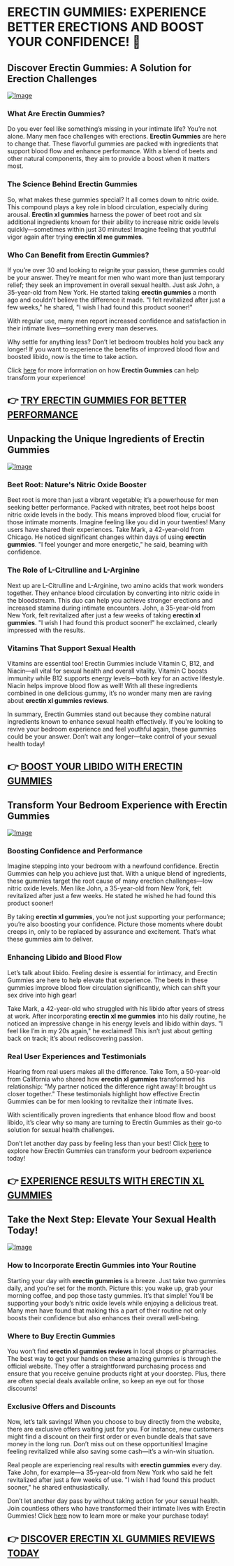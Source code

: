 # ERECTIN GUMMIES: EXPERIENCE BETTER ERECTIONS AND BOOST YOUR CONFIDENCE! 🎉

## Discover Erectin Gummies: A Solution for Erection Challenges

[![Image](https://www2.sellhealth.com/262/erectingummies_3_1.jpg)](https://gchaffi.com/1TQ0TzqE)

### What Are Erectin Gummies?
Do you ever feel like something’s missing in your intimate life? You’re not alone. Many men face challenges with erections. **Erectin Gummies** are here to change that. These flavorful gummies are packed with ingredients that support blood flow and enhance performance. With a blend of beets and other natural components, they aim to provide a boost when it matters most.

### The Science Behind Erectin Gummies
So, what makes these gummies special? It all comes down to nitric oxide. This compound plays a key role in blood circulation, especially during arousal. **Erectin xl gummies** harness the power of beet root and six additional ingredients known for their ability to increase nitric oxide levels quickly—sometimes within just 30 minutes! Imagine feeling that youthful vigor again after trying **erectin xl me gummies**.

### Who Can Benefit from Erectin Gummies?
If you’re over 30 and looking to reignite your passion, these gummies could be your answer. They’re meant for men who want more than just temporary relief; they seek an improvement in overall sexual health. Just ask John, a 35-year-old from New York. He started taking **erectin gummies** a month ago and couldn’t believe the difference it made. "I felt revitalized after just a few weeks," he shared, "I wish I had found this product sooner!"

With regular use, many men report increased confidence and satisfaction in their intimate lives—something every man deserves.

Why settle for anything less? Don’t let bedroom troubles hold you back any longer! If you want to experience the benefits of improved blood flow and boosted libido, now is the time to take action.

Click [here](https://gchaffi.com/1TQ0TzqE) for more information on how **Erectin Gummies** can help transform your experience!



## 👉 [TRY ERECTIN GUMMIES FOR BETTER PERFORMANCE](https://gchaffi.com/1TQ0TzqE)

## Unpacking the Unique Ingredients of Erectin Gummies
[![Image](https://www2.sellhealth.com/262/erectingummies_5_1.jpg)](https://gchaffi.com/1TQ0TzqE)

### Beet Root: Nature's Nitric Oxide Booster  
Beet root is more than just a vibrant vegetable; it’s a powerhouse for men seeking better performance. Packed with nitrates, beet root helps boost nitric oxide levels in the body. This means improved blood flow, crucial for those intimate moments. Imagine feeling like you did in your twenties! Many users have shared their experiences. Take Mark, a 42-year-old from Chicago. He noticed significant changes within days of using **erectin gummies**. "I feel younger and more energetic," he said, beaming with confidence.

### The Role of L-Citrulline and L-Arginine  
Next up are L-Citrulline and L-Arginine, two amino acids that work wonders together. They enhance blood circulation by converting into nitric oxide in the bloodstream. This duo can help you achieve stronger erections and increased stamina during intimate encounters. John, a 35-year-old from New York, felt revitalized after just a few weeks of taking **erectin xl gummies**. "I wish I had found this product sooner!" he exclaimed, clearly impressed with the results.

### Vitamins That Support Sexual Health  
Vitamins are essential too! Erectin Gummies include Vitamin C, B12, and Niacin—all vital for sexual health and overall vitality. Vitamin C boosts immunity while B12 supports energy levels—both key for an active lifestyle. Niacin helps improve blood flow as well! With all these ingredients combined in one delicious gummy, it’s no wonder many men are raving about **erectin xl gummies reviews**.

In summary, Erectin Gummies stand out because they combine natural ingredients known to enhance sexual health effectively. If you're looking to revive your bedroom experience and feel youthful again, these gummies could be your answer. Don’t wait any longer—take control of your sexual health today!



## 👉 [BOOST YOUR LIBIDO WITH ERECTIN GUMMIES](https://gchaffi.com/1TQ0TzqE)

## Transform Your Bedroom Experience with Erectin Gummies

[![Image](https://www2.sellhealth.com/262/erectingummies_4_1.jpg)](https://gchaffi.com/1TQ0TzqE)

### Boosting Confidence and Performance
Imagine stepping into your bedroom with a newfound confidence. Erectin Gummies can help you achieve just that. With a unique blend of ingredients, these gummies target the root cause of many erection challenges—low nitric oxide levels. Men like John, a 35-year-old from New York, felt revitalized after just a few weeks. He stated he wished he had found this product sooner! 

By taking **erectin xl gummies**, you’re not just supporting your performance; you’re also boosting your confidence. Picture those moments where doubt creeps in, only to be replaced by assurance and excitement. That’s what these gummies aim to deliver.

### Enhancing Libido and Blood Flow
Let’s talk about libido. Feeling desire is essential for intimacy, and Erectin Gummies are here to help elevate that experience. The beets in these gummies improve blood flow circulation significantly, which can shift your sex drive into high gear! 

Take Mark, a 42-year-old who struggled with his libido after years of stress at work. After incorporating **erectin xl me gummies** into his daily routine, he noticed an impressive change in his energy levels and libido within days. "I feel like I’m in my 20s again," he exclaimed! This isn’t just about getting back on track; it’s about rediscovering passion.

### Real User Experiences and Testimonials
Hearing from real users makes all the difference. Take Tom, a 50-year-old from California who shared how **erectin xl gummies** transformed his relationship: "My partner noticed the difference right away! It brought us closer together." These testimonials highlight how effective Erectin Gummies can be for men looking to revitalize their intimate lives.

With scientifically proven ingredients that enhance blood flow and boost libido, it’s clear why so many are turning to Erectin Gummies as their go-to solution for sexual health challenges.

Don’t let another day pass by feeling less than your best! Click [here](https://gchaffi.com/1TQ0TzqE) to explore how Erectin Gummies can transform your bedroom experience today!



## 👉 [EXPERIENCE RESULTS WITH ERECTIN XL GUMMIES](https://gchaffi.com/1TQ0TzqE)

## Take the Next Step: Elevate Your Sexual Health Today!

[![Image](https://www2.sellhealth.com/262/erectingummies_6_1.jpg)](https://gchaffi.com/1TQ0TzqE)

### How to Incorporate Erectin Gummies into Your Routine

Starting your day with **erectin gummies** is a breeze. Just take two gummies daily, and you’re set for the month. Picture this: you wake up, grab your morning coffee, and pop those tasty gummies. It’s that simple! You’ll be supporting your body’s nitric oxide levels while enjoying a delicious treat. Many men have found that making this a part of their routine not only boosts their confidence but also enhances their overall well-being.

### Where to Buy Erectin Gummies

You won’t find **erectin xl gummies reviews** in local shops or pharmacies. The best way to get your hands on these amazing gummies is through the official website. They offer a straightforward purchasing process and ensure that you receive genuine products right at your doorstep. Plus, there are often special deals available online, so keep an eye out for those discounts!

### Exclusive Offers and Discounts  
 
Now, let’s talk savings! When you choose to buy directly from the website, there are exclusive offers waiting just for you. For instance, new customers might find a discount on their first order or even bundle deals that save money in the long run. Don’t miss out on these opportunities! Imagine feeling revitalized while also saving some cash—it’s a win-win situation.

Real people are experiencing real results with **erectin gummies** every day. Take John, for example—a 35-year-old from New York who said he felt revitalized after just a few weeks of use. "I wish I had found this product sooner," he shared enthusiastically.

Don’t let another day pass by without taking action for your sexual health. Join countless others who have transformed their intimate lives with Erectin Gummies! Click [here](https://gchaffi.com/1TQ0TzqE) now to learn more or make your purchase today!



## 👉 [DISCOVER ERECTIN XL GUMMIES REVIEWS TODAY](https://gchaffi.com/1TQ0TzqE)
